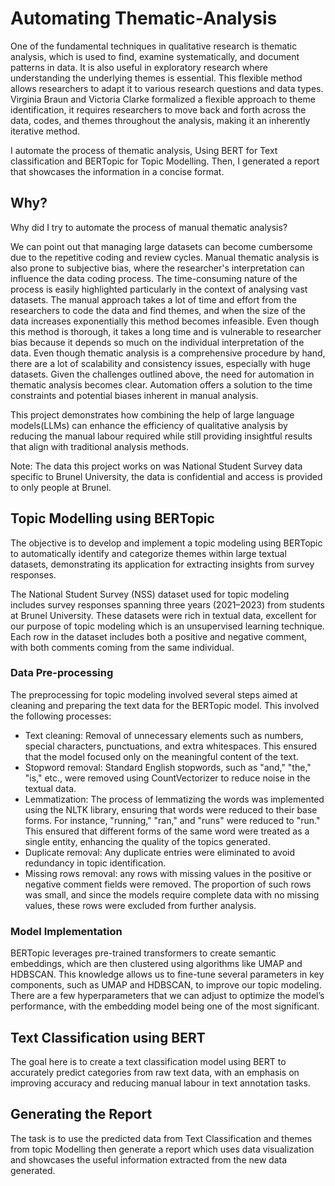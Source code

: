 # Automating Thematic-Analysis

One of the fundamental techniques in qualitative research is thematic analysis, which is used to find, examine systematically, and document patterns in data. It is also useful in exploratory research where understanding the underlying themes is essential. This flexible method allows researchers to adapt it to various research questions and data types. Virginia Braun and Victoria Clarke formalized a flexible approach to theme identification, it requires researchers to move back and forth across the data, codes, and themes throughout the analysis, making it an inherently iterative method. 

I automate the process of thematic analysis, Using BERT for Text classification and BERTopic for Topic Modelling. Then, I generated a report that showcases the information in a concise format.

## Why? 
Why did I try to automate the process of manual thematic analysis?

We can point out that managing large datasets can become cumbersome due to the repetitive coding and review cycles. Manual thematic analysis is also prone to subjective bias, where the researcher's interpretation can influence the data coding process. The time-consuming nature of the process is easily highlighted particularly in the context of analysing vast datasets. The manual approach takes a lot of time and effort from the researchers to code the data and find themes, and when the size of the data increases exponentially this method becomes infeasible. Even though this method is thorough, it takes a long time and is vulnerable to researcher bias because it depends so much on the individual interpretation of the data. Even though thematic analysis is a comprehensive procedure by hand, there are a lot of scalability and consistency issues, especially with huge datasets. Given the challenges outlined above, the need for automation in thematic analysis becomes clear. Automation offers a solution to the time constraints and potential biases inherent in manual analysis.

This project demonstrates how combining the help of large language models(LLMs) can enhance the efficiency of qualitative analysis by reducing the manual labour required while still providing insightful results that align with traditional analysis methods.

Note: The data this project works on was National Student Survey data specific to Brunel University, the data is confidential and access is provided to only people at Brunel.


## Topic Modelling using BERTopic 

The objective is to develop and implement a topic modeling using BERTopic to automatically identify and categorize themes within large textual datasets, demonstrating its application for extracting insights from survey responses.

The National Student Survey (NSS) dataset used for topic modeling includes survey responses spanning three years (2021–2023) from students at Brunel University. These datasets were rich in textual data, excellent for our purpose of topic modeling which is an unsupervised learning technique. Each row in the dataset includes both a positive and negative comment, with both comments coming from the same individual.

### Data Pre-processing

The preprocessing for topic modeling involved several steps aimed at cleaning and preparing the text data for the BERTopic model. This involved the following processes: 
- Text cleaning: Removal of unnecessary elements such as numbers, special 
characters, punctuations, and extra whitespaces. This ensured that the model 
focused only on the meaningful content of the text. 
- Stopword removal: Standard English stopwords, such as "and," "the," "is," etc., were 
removed using CountVectorizer to reduce noise in the textual data. 
- Lemmatization: The process of lemmatizing the words was implemented using the 
NLTK library, ensuring that words were reduced to their base forms. For instance, 
"running," "ran," and "runs" were reduced to "run." This ensured that different forms of 
the same word were treated as a single entity, enhancing the quality of the topics 
generated. 
- Duplicate removal: Any duplicate entries were eliminated to avoid redundancy in topic 
identification. 
- Missing rows removal: any rows with missing values in the positive or negative 
comment fields were removed. The proportion of such rows was small, and since the 
models require complete data with no missing values, these rows were excluded from 
further analysis. 

### Model Implementation

BERTopic leverages pre-trained transformers to create semantic embeddings, which are then clustered using algorithms like UMAP and HDBSCAN. This knowledge allows us to fine-tune several parameters in key 
components, such as UMAP and HDBSCAN, to improve our topic modeling. There are a few 
hyperparameters that we can adjust to optimize the model’s performance, with the embedding 
model being one of the most significant.

## Text Classification using BERT 

The goal here is to create a text classification model using BERT to accurately predict categories from raw text data, with an emphasis on improving accuracy and reducing manual labour in text annotation tasks. 

## Generating the Report

The task is to use the predicted data from Text Classification and themes from topic Modelling then generate a report which uses data visualization and showcases the useful information extracted from the new data generated.



